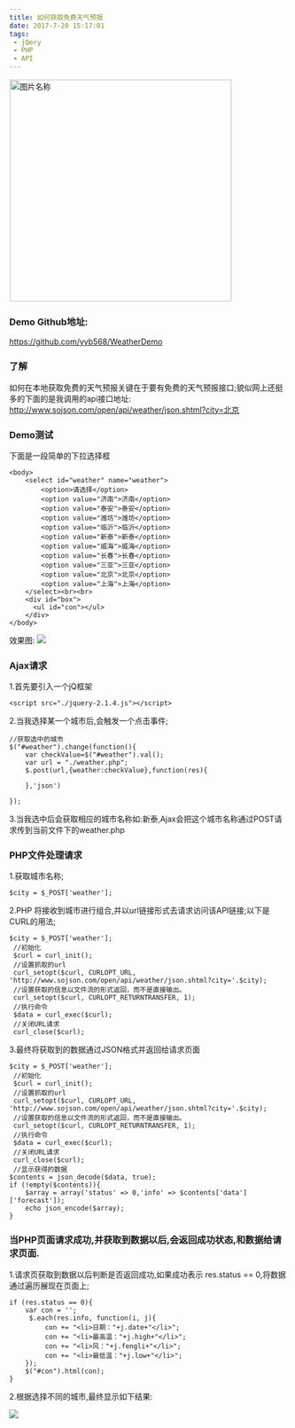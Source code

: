 ```yaml
---
title: 如何获取免费天气预报
date: 2017-7-20 15:17:01
tags:
 - jQery
 - PHP
 - API
---
```

<img src="http://otbcgjn6c.bkt.clouddn.com/3d4c72a795743e3d447d90275d322219979b1dab2438c-v0OcGi_fw658.jpg"  width = "400" alt="图片名称" align=center style="border:1px solid  #F6F6F6"/>


### Demo Github地址:
https://github.com/yyb568/WeatherDemo
### 了解
如何在本地获取免费的天气预报关键在于要有免费的天气预报接口;貌似网上还挺多的下面的是我调用的api接口地址:
http://www.sojson.com/open/api/weather/json.shtml?city=北京

### Demo测试
下面是一段简单的下拉选择框
```
<body>
    <select id="weather" name="weather">
		<option>请选择</option>
		<option value="济南">济南</option>
		<option value="泰安">泰安</option>
		<option value="潍坊">潍坊</option>
		<option value="临沂">临沂</option>
		<option value="新泰">新泰</option>
		<option value="威海">威海</option>
		<option value="长春">长春</option>
		<option value="三亚">三亚</option>
		<option value="北京">北京</option>
		<option value="上海">上海</option>
	</select><br><br>
    <div id="box">
      <ul id="con"></ul>
    </div>
</body>
```
效果图:
![](http://otbcgjn6c.bkt.clouddn.com/20170731104139.png)

### Ajax请求
1.首先要引入一个jQ框架

```
<script src="./jquery-2.1.4.js"></script>

```
2.当我选择某一个城市后,会触发一个点击事件;

```
//获取选中的城市
$("#weather").change(function(){
	var checkValue=$("#weather").val();
	var url = "./weather.php";
	$.post(url,{weather:checkValue},function(res){

	},'json')

});

```
3.当我选中后会获取相应的城市名称如:新泰,Ajax会把这个城市名称通过POST请求传到当前文件下的weather.php

### PHP文件处理请求
1.获取城市名称;
```
$city = $_POST['weather'];

```
2.PHP 将接收到城市进行组合,并以url链接形式去请求访问该API链接;以下是CURL的用法;

```
$city = $_POST['weather'];
 //初始化  
 $curl = curl_init();  
 //设置抓取的url  
 curl_setopt($curl, CURLOPT_URL, 'http://www.sojson.com/open/api/weather/json.shtml?city='.$city);
 //设置获取的信息以文件流的形式返回，而不是直接输出。  
 curl_setopt($curl, CURLOPT_RETURNTRANSFER, 1);  
 //执行命令  
 $data = curl_exec($curl);  
 //关闭URL请求  
 curl_close($curl);

```

3.最终将获取到的数据通过JSON格式并返回给请求页面

```
$city = $_POST['weather'];
 //初始化  
 $curl = curl_init();  
 //设置抓取的url  
 curl_setopt($curl, CURLOPT_URL, 'http://www.sojson.com/open/api/weather/json.shtml?city='.$city);
 //设置获取的信息以文件流的形式返回，而不是直接输出。  
 curl_setopt($curl, CURLOPT_RETURNTRANSFER, 1);  
 //执行命令  
 $data = curl_exec($curl);  
 //关闭URL请求  
 curl_close($curl);  
 //显示获得的数据  
$contents = json_decode($data, true);
if (!empty($contents)){
	$array = array('status' => 0,'info' => $contents['data']['forecast']);
	echo json_encode($array);
}

```

### 当PHP页面请求成功,并获取到数据以后,会返回成功状态,和数据给请求页面.
1.请求页获取到数据以后判断是否返回成功,如果成功表示 res.status == 0,将数据通过遍历展现在页面上;

```
if (res.status == 0){
	var con = '';
	 $.each(res.info, function(i, j){
	 	 con += "<li>日期："+j.date+"</li>";
         con += "<li>最高温："+j.high+"</li>";
         con += "<li>风："+j.fengli+"</li>";
         con += "<li>最低温："+j.low+"</li>";
    });
	$("#con").html(con);
}

```

2.根据选择不同的城市,最终显示如下结果:

![](http://otbcgjn6c.bkt.clouddn.com/150147099734.jpg)
